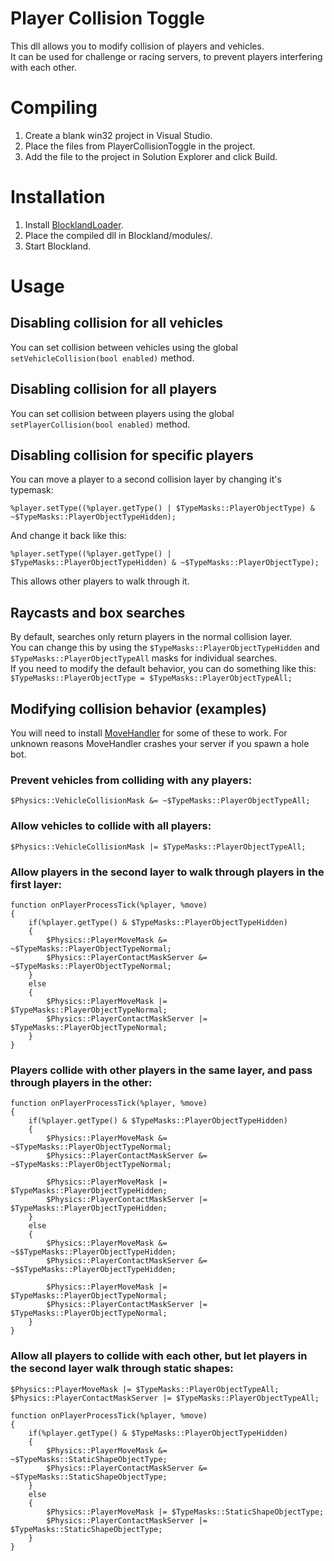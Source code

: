 # Player Collision Toggle
This dll allows you to modify collision of players and vehicles.  
It can be used for challenge or racing servers, to prevent players interfering with each other.

# Compiling
1. Create a blank win32 project in Visual Studio.
2. Place the files from PlayerCollisionToggle in the project.
3. Add the file to the project in Solution Explorer and click Build.

# Installation
1. Install [BlocklandLoader](https://github.com/portify/BlocklandLoader).
2. Place the compiled dll in Blockland/modules/.
3. Start Blockland.

# Usage
## Disabling collision for all vehicles
You can set collision between vehicles using the global `setVehicleCollision(bool enabled)` method.
## Disabling collision for all players
You can set collision between players using the global `setPlayerCollision(bool enabled)` method.
## Disabling collision for specific players
You can move a player to a second collision layer by changing it's typemask:
```
%player.setType((%player.getType() | $TypeMasks::PlayerObjectType) & ~$TypeMasks::PlayerObjectTypeHidden);
```
And change it back like this:
```
%player.setType((%player.getType() | $TypeMasks::PlayerObjectTypeHidden) & ~$TypeMasks::PlayerObjectType);
```
This allows other players to walk through it.
## Raycasts and box searches
By default, searches only return players in the normal collision layer.  
You can change this by using the `$TypeMasks::PlayerObjectTypeHidden` and `$TypeMasks::PlayerObjectTypeAll` masks for individual searches.  
If you need to modify the default behavior, you can do something like this: `$TypeMasks::PlayerObjectType = $TypeMasks::PlayerObjectTypeAll;`
## Modifying collision behavior (examples)
You will need to install [MoveHandler](https://github.com/portify/MoveHandler) for some of these to work.
For unknown reasons MoveHandler crashes your server if you spawn a hole bot.
### Prevent vehicles from colliding with any players:
```
$Physics::VehicleCollisionMask &= ~$TypeMasks::PlayerObjectTypeAll;
```
### Allow vehicles to collide with all players:
```
$Physics::VehicleCollisionMask |= $TypeMasks::PlayerObjectTypeAll;
```
### Allow players in the second layer to walk through players in the first layer:
```
function onPlayerProcessTick(%player, %move)
{
	if(%player.getType() & $TypeMasks::PlayerObjectTypeHidden)
	{
		$Physics::PlayerMoveMask &= ~$TypeMasks::PlayerObjectTypeNormal;
		$Physics::PlayerContactMaskServer &= ~$TypeMasks::PlayerObjectTypeNormal;
	}
	else
	{
		$Physics::PlayerMoveMask |= $TypeMasks::PlayerObjectTypeNormal;
		$Physics::PlayerContactMaskServer |= $TypeMasks::PlayerObjectTypeNormal;
	}
}
```
### Players collide with other players in the same layer, and pass through players in the other:
```
function onPlayerProcessTick(%player, %move)
{
	if(%player.getType() & $TypeMasks::PlayerObjectTypeHidden)
	{
		$Physics::PlayerMoveMask &= ~$TypeMasks::PlayerObjectTypeNormal;
		$Physics::PlayerContactMaskServer &= ~$TypeMasks::PlayerObjectTypeNormal;

		$Physics::PlayerMoveMask |= $TypeMasks::PlayerObjectTypeHidden;
		$Physics::PlayerContactMaskServer |= $TypeMasks::PlayerObjectTypeHidden;
	}
	else
	{		
		$Physics::PlayerMoveMask &= ~$$TypeMasks::PlayerObjectTypeHidden;
		$Physics::PlayerContactMaskServer &= ~$$TypeMasks::PlayerObjectTypeHidden;

		$Physics::PlayerMoveMask |= $TypeMasks::PlayerObjectTypeNormal;
		$Physics::PlayerContactMaskServer |= $TypeMasks::PlayerObjectTypeNormal;
	}
}
```
### Allow all players to collide with each other, but let players in the second layer walk through static shapes:
```
$Physics::PlayerMoveMask |= $TypeMasks::PlayerObjectTypeAll;
$Physics::PlayerContactMaskServer |= $TypeMasks::PlayerObjectTypeAll;

function onPlayerProcessTick(%player, %move)
{
	if(%player.getType() & $TypeMasks::PlayerObjectTypeHidden)
	{
		$Physics::PlayerMoveMask &= ~$TypeMasks::StaticShapeObjectType;
		$Physics::PlayerContactMaskServer &= ~$TypeMasks::StaticShapeObjectType;
	}
	else
	{
		$Physics::PlayerMoveMask |= $TypeMasks::StaticShapeObjectType;
		$Physics::PlayerContactMaskServer |= $TypeMasks::StaticShapeObjectType;
	}
}
```
